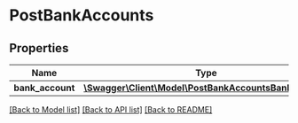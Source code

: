 # PostBankAccounts

## Properties
Name | Type | Description | Notes
------------ | ------------- | ------------- | -------------
**bank_account** | [**\Swagger\Client\Model\PostBankAccountsBankAccount**](PostBankAccountsBankAccount.md) |  | 

[[Back to Model list]](../README.md#documentation-for-models) [[Back to API list]](../README.md#documentation-for-api-endpoints) [[Back to README]](../README.md)


